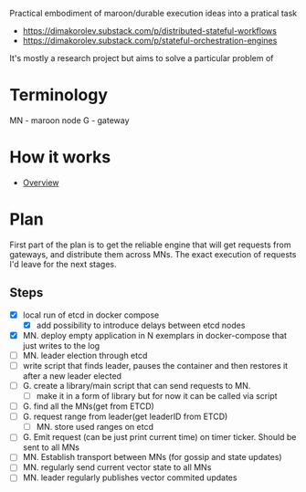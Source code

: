 Practical embodiment of maroon/durable execution ideas into a pratical task
- https://dimakorolev.substack.com/p/distributed-stateful-workflows
- https://dimakorolev.substack.com/p/stateful-orchestration-engines

It's mostly a research project but aims to solve a particular problem of 


# Terminology
MN - maroon node
G - gateway

# How it works

- [Overview](./docs/overview.md)

# Plan

First part of the plan is to get the reliable engine that will get requests from gateways, and distribute them across MNs. The exact execution of requests I'd leave for the next stages.

## Steps
- [X] local run of etcd in docker compose
    - [X] add possibility to introduce delays between etcd nodes
- [X] MN. deploy empty application in N exemplars in docker-compose that just writes to the log
- [ ] MN. leader election through etcd
- [ ] write script that finds leader, pauses the container and then restores it after a new leader elected
- [ ] G. create a library/main script that can send requests to MN.
    - [ ] make it in a form of library but for now it can be called via script
- [ ] G. find all the MNs(get from ETCD)
- [ ] G. request range from leader(get leaderID from ETCD)
    - [ ] MN. store used ranges on etcd
- [ ] G. Emit request (can be just print current time) on timer ticker. Should be sent to all MNs
- [ ] MN. Establish transport between MNs (for gossip and state updates)
- [ ] MN. regularly send current vector state to all MNs
- [ ] MN. leader regularly publishes vector commited updates